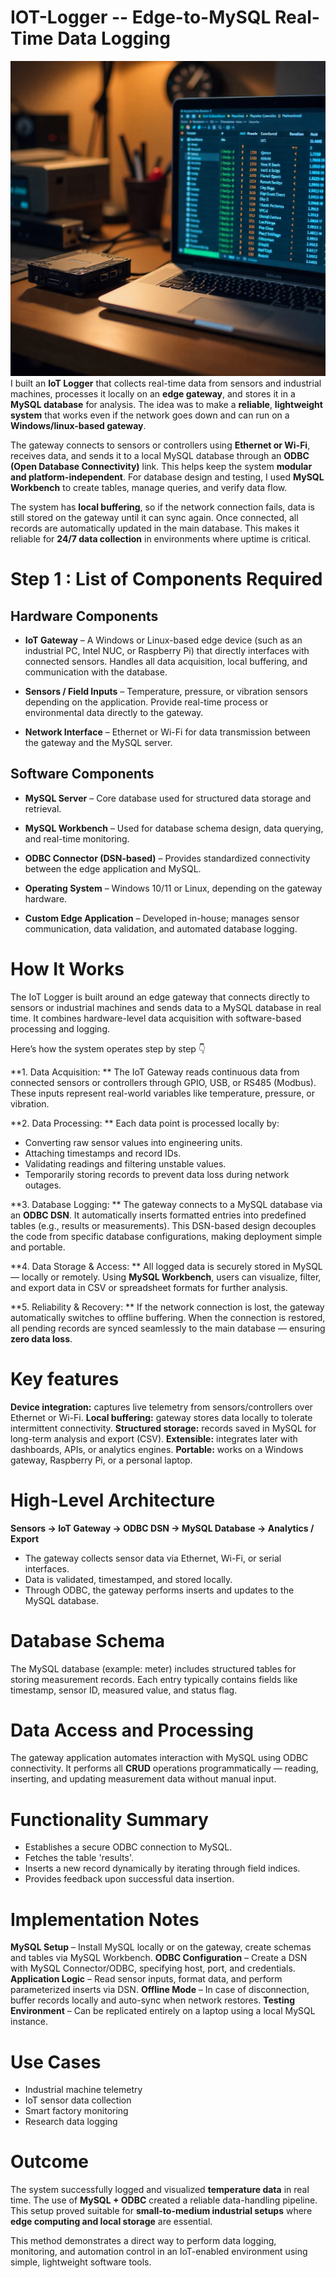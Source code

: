 # IOT-Logger -- Edge-to-MySQL Real-Time Data Logging
![IoT Logger Banner](banner.png)
I built an **IoT Logger** that collects real-time data from sensors and industrial machines, processes it locally on an **edge gateway**, and stores it in a **MySQL database** for analysis.
The idea was to make a **reliable**, **lightweight system** that works even if the network goes down and can run on a **Windows/linux-based gateway**.

The gateway connects to sensors or controllers using **Ethernet or Wi-Fi**, receives data, and sends it to a local MySQL database through an **ODBC (Open Database Connectivity)** link. This helps keep the system **modular and platform-independent**.
For database design and testing, I used **MySQL Workbench** to create tables, manage queries, and verify data flow.

The system has **local buffering**, so if the network connection fails, data is still stored on the gateway until it can sync again. Once connected, all records are automatically updated in the main database. This makes it reliable for **24/7 data collection** in environments where uptime is critical.

# Step 1 : List of Components Required
## Hardware Components
- **IoT Gateway** – A Windows or Linux-based edge device (such as an industrial PC, Intel NUC, or Raspberry Pi) that directly interfaces with connected sensors.
Handles all data acquisition, local buffering, and communication with the database.

- **Sensors / Field Inputs** – Temperature, pressure, or vibration sensors depending on the application.
Provide real-time process or environmental data directly to the gateway.

- **Network Interface** – Ethernet or Wi-Fi for data transmission between the gateway and the MySQL server.

## Software Components
- **MySQL Server** – Core database used for structured data storage and retrieval.

- **MySQL Workbench** – Used for database schema design, data querying, and real-time monitoring.

- **ODBC Connector (DSN-based)** – Provides standardized connectivity between the edge application and MySQL.

- **Operating System** – Windows 10/11 or Linux, depending on the gateway hardware.

- **Custom Edge Application** – Developed in-house; manages sensor communication, data validation, and automated database logging.

# How It Works
The IoT Logger is built around an edge gateway that connects directly to sensors or industrial machines and sends data to a MySQL database in real time.
It combines hardware-level data acquisition with software-based processing and logging.

Here’s how the system operates step by step 👇

**1. Data Acquisition: **
The IoT Gateway reads continuous data from connected sensors or controllers through GPIO, USB, or RS485 (Modbus).
These inputs represent real-world variables like temperature, pressure, or vibration.

**2. Data Processing: **
Each data point is processed locally by:
 * Converting raw sensor values into engineering units.
 * Attaching timestamps and record IDs.
 * Validating readings and filtering unstable values.
 * Temporarily storing records to prevent data loss during network outages.

**3. Database Logging: **
The gateway connects to a MySQL database via an **ODBC DSN**.
It automatically inserts formatted entries into predefined tables (e.g., results or measurements).
This DSN-based design decouples the code from specific database configurations, making deployment simple and portable.

**4. Data Storage & Access: **
All logged data is securely stored in MySQL — locally or remotely.
Using **MySQL Workbench**, users can visualize, filter, and export data in CSV or spreadsheet formats for further analysis.

**5. Reliability & Recovery: **
If the network connection is lost, the gateway automatically switches to offline buffering.
When the connection is restored, all pending records are synced seamlessly to the main database — ensuring **zero data loss**.

# Key features
**Device integration:** captures live telemetry from sensors/controllers over Ethernet or Wi-Fi.
**Local buffering:** gateway stores data locally to tolerate intermittent connectivity.
**Structured storage:** records saved in MySQL for long-term analysis and export (CSV).
**Extensible:** integrates later with dashboards, APIs, or analytics engines.
**Portable:** works on a Windows gateway, Raspberry Pi, or a personal laptop.

# High-Level Architecture
**Sensors → IoT Gateway → ODBC DSN → MySQL Database → Analytics / Export**
 * The gateway collects sensor data via Ethernet, Wi-Fi, or serial interfaces.
 * Data is validated, timestamped, and stored locally.
 * Through ODBC, the gateway performs inserts and updates to the MySQL database.

# Database Schema
The MySQL database (example: meter) includes structured tables for storing measurement records.
Each entry typically contains fields like timestamp, sensor ID, measured value, and status flag.

# Data Access and Processing
The gateway application automates interaction with MySQL using ODBC connectivity.
It performs all **CRUD** operations programmatically — reading, inserting, and updating measurement data without manual input.

# Functionality Summary
 * Establishes a secure ODBC connection to MySQL.
 * Fetches the table 'results'.
 * Inserts a new record dynamically by iterating through field indices.
 * Provides feedback upon successful data insertion.
 
# Implementation Notes
**MySQL Setup** – Install MySQL locally or on the gateway, create schemas and tables via MySQL Workbench.
**ODBC Configuration** – Create a DSN with MySQL Connector/ODBC, specifying host, port, and credentials.
**Application Logic** – Read sensor inputs, format data, and perform parameterized inserts via DSN.
**Offline Mode** – In case of disconnection, buffer records locally and auto-sync when network restores.
**Testing Environment** – Can be replicated entirely on a laptop using a local MySQL instance.

# Use Cases
- Industrial machine telemetry  
- IoT sensor data collection  
- Smart factory monitoring  
- Research data logging  

# Outcome
The system successfully logged and visualized **temperature data** in real time.
The use of **MySQL + ODBC** created a reliable data-handling pipeline.
This setup proved suitable for **small-to-medium industrial setups** where **edge computing and local storage** are essential.

This method demonstrates a direct way to perform data logging, monitoring, and automation control in an IoT-enabled environment using simple, lightweight software tools.
